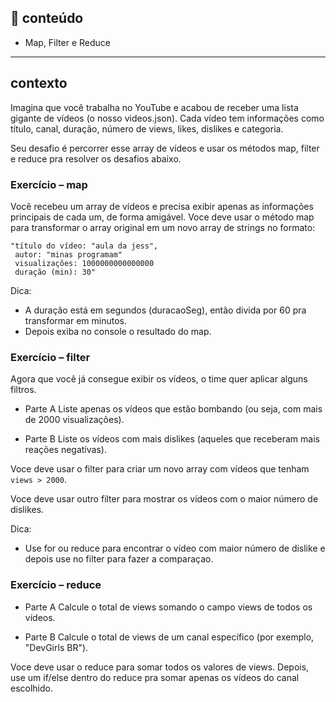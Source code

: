 ## 📂 conteúdo
- Map, Filter e Reduce
---

## contexto
Imagina que você trabalha no YouTube e acabou de receber uma lista gigante de vídeos (o nosso videos.json).
Cada vídeo tem informações como título, canal, duração, número de views, likes, dislikes e categoria.

Seu desafio é percorrer esse array de vídeos e usar os métodos map, filter e reduce pra resolver os desafios abaixo.

### Exercício – map
Você recebeu um array de vídeos e precisa exibir apenas as informações principais de cada um, de forma amigável.
Voce deve usar o método map para transformar o array original em um novo array de strings no formato:
````
"título do vídeo: "aula da jess",
 autor: "minas programam"
 visualizações: 1000000000000000 
 duração (min): 30"
````
Dica: 
- A duração está em segundos (duracaoSeg), então divida por 60 pra transformar em minutos.
- Depois exiba no console o resultado do map.

### Exercício – filter

Agora que você já consegue exibir os vídeos, o time quer aplicar alguns filtros.

- Parte A
Liste apenas os vídeos que estão bombando (ou seja, com mais de 2000 visualizações).

- Parte B
Liste os vídeos com mais dislikes (aqueles que receberam mais reações negativas).


Voce deve usar o filter para criar um novo array com vídeos que tenham `views > 2000`.

Voce deve usar outro filter para mostrar os vídeos com o maior número de dislikes.

Dica:
- Use for ou reduce para encontrar o vídeo com maior número de dislike e depois use no filter para fazer a comparaçao.

### Exercício – reduce

- Parte A
Calcule o total de views somando o campo views de todos os vídeos.

- Parte B
Calcule o total de views de um canal específico (por exemplo, "DevGirls BR").

Voce deve usar o reduce para somar todos os valores de views.
Depois, use um if/else dentro do reduce pra somar apenas os vídeos do canal escolhido.